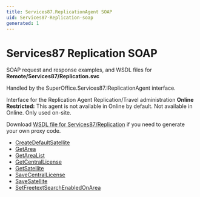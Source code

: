 ```yaml
---
title: Services87.ReplicationAgent SOAP
uid: Services87-Replication-soap
generated: 1
---
```


# Services87 Replication SOAP

SOAP request and response examples, and WSDL files for **Remote/Services87/Replication.svc**

Handled by the <see cref="T:SuperOffice.Services87.IReplicationAgent">SuperOffice.Services87.IReplicationAgent</see> interface.

Interface for the Replication Agent
Replication/Travel administration
<para /><b>Online Restricted:</b> This agent is not available in Online by default. Not available in Online. Only used on-site.

Download [WSDL file for Services87/Replication](../Services87-Replication.md) if you need to generate your own proxy code.

* [CreateDefaultSatellite](CreateDefaultSatellite.md)
* [GetArea](GetArea.md)
* [GetAreaList](GetAreaList.md)
* [GetCentralLicense](GetCentralLicense.md)
* [GetSatellite](GetSatellite.md)
* [SaveCentralLicense](SaveCentralLicense.md)
* [SaveSatellite](SaveSatellite.md)
* [SetFreetextSearchEnabledOnArea](SetFreetextSearchEnabledOnArea.md)
